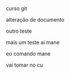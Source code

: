 curso git

alteração de documento

outro teste

mais um teste ai mane

eo comando mane

vai tomar no cu